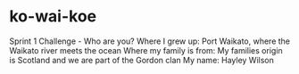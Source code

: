 # ko-wai-koe
Sprint 1 Challenge - Who are you?
Where I grew up: Port Waikato, where the Waikato river meets the ocean
Where my family is from: My families origin is Scotland and we are part of the Gordon clan
My name: Hayley Wilson
